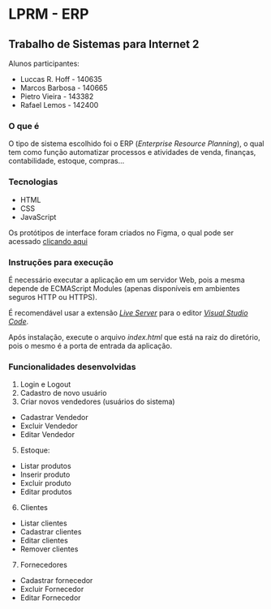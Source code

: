 # LPRM - ERP
## Trabalho de Sistemas para Internet 2
Alunos participantes:
- Luccas R. Hoff - 140635
- Marcos Barbosa - 140665
- Pietro Vieira - 143382
- Rafael Lemos - 142400

### O que é
O tipo de sistema escolhido foi o ERP (*Enterprise Resource Planning*), o qual tem como função automatizar processos e atividades de venda, finanças, contabilidade, estoque, compras...

### Tecnologias
- HTML
- CSS
- JavaScript

Os protótipos de interface foram criados no Figma, o qual pode ser acessado [clicando aqui](https://www.figma.com/file/xt11G5eRqHzFQquJmKjU5s/ERP---SI2?node-id=0%3A1)

### Instruções para execução
É necessário executar a aplicação em um servidor Web, pois a mesma depende de ECMAScript Modules (apenas disponíveis em ambientes seguros HTTP ou HTTPS).

É recomendável usar a extensão [_Live Server_](https://marketplace.visualstudio.com/items?itemName=ritwickdey.LiveServer) para o editor [_Visual Studio Code_](https://code.visualstudio.com/).

Após instalação, execute o arquivo *index.html* que está na raiz do diretório, pois o mesmo é a porta de entrada da aplicação.

### Funcionalidades desenvolvidas
1. Login e Logout
2. Cadastro de novo usuário
3. Criar novos vendedores (usuários do sistema)
  - Cadastrar Vendedor
  - Excluir Vendedor
  - Editar Vendedor 
5. Estoque:
  - Listar produtos
  - Inserir produto
  - Excluir produto
  - Editar produtos
6. Clientes
  - Listar clientes
  - Cadastrar clientes
  - Editar clientes
  - Remover clientes
7. Fornecedores
  - Cadastrar fornecedor
  - Excluir Fornecedor
  - Editar Fornecedor 


